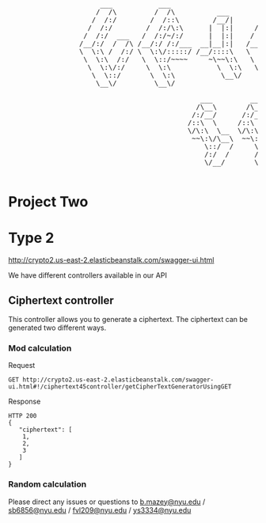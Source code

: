  <pre>
                      ___           ___                       ___                     ___
                     /  /\         /  /\          ___        /  /\        ___        /  /\
                    /  /:/        /  /::\        /__/|      /  /::\      /  /\      /  /::\
                   /  /:/        /  /:/\:\      |  |:|     /  /:/\:\    /  /:/     /  /:/\:\
                  /  /:/  ___   /  /:/~/:/      |  |:|    /  /:/~/:/   /  /:/     /  /:/  \:\
                 /__/:/  /  /\ /__/:/ /:/___  __|__|:|   /__/:/ /:/   /  /::\    /__/:/ \__\:\
                 \  \:\ /  /:/ \  \:\/:::::/ /__/::::\   \  \:\/:/   /__/:/\:\   \  \:\ /  /:/
                  \  \:\  /:/   \  \::/~~~~     ~\~~\:\   \  \::/    \__\/  \:\   \  \:\  /:/
                   \  \:\/:/     \  \:\           \  \:\   \  \:\         \  \:\   \  \:\/:/
                    \  \::/       \  \:\           \__\/    \  \:\         \__\/    \  \::/
                     \__\/         \__\/                     \__\/                   \__\/

                                              ___         ___
                                             /\__\       /\__\
                                            /:/__/      /:/__/
                                           /::\  \     /::\  \
                                           \/\:\  \__  \/\:\  \__
                                            ~~\:\/\__\  ~~\:\/\__\
                                               \::/  /     \::/  /
                                               /:/  /      /:/  /
                                               \/__/       \/__/

</pre>

<h1>Project Two</h1>
<h1>Type 2</h1>

http://crypto2.us-east-2.elasticbeanstalk.com/swagger-ui.html

We have different controllers available in our API

<h2>Ciphertext controller</h2>

This controller allows you to generate a ciphertext.
The ciphertext can be generated two different ways.

<h3>Mod calculation</h3>

Request

    GET http://crypto2.us-east-2.elasticbeanstalk.com/swagger-ui.html#!/ciphertext45controller/getCipherTextGeneratorUsingGET

Response

    HTTP 200
    {
       "ciphertext": [
        1,
        2,
        3
       ]
    }

<h3>Random calculation</h3>

Please direct any issues or questions to b.mazey@nyu.edu / sb6856@nyu.edu / fvl209@nyu.edu / ys3334@nyu.edu
